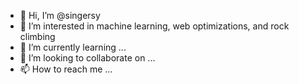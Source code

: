 - 👋 Hi, I’m @singersy
- 👀 I’m interested in machine learning, web optimizations, and rock climbing
- 🌱 I’m currently learning ...
- 💞️ I’m looking to collaborate on ...
- 📫 How to reach me ...

<!---
singersy/singersy is a ✨ special ✨ repository because its `README.md` (this file) appears on your GitHub profile.
You can click the Preview link to take a look at your changes.
--->
